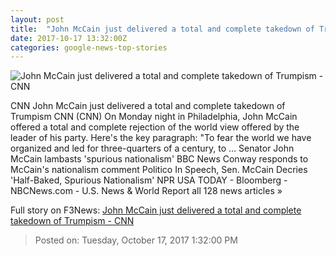 ```yaml
---
layout: post
title:  "John McCain just delivered a total and complete takedown of Trumpism - CNN"
date: 2017-10-17 13:32:00Z
categories: google-news-top-stories
---
```


![John McCain just delivered a total and complete takedown of Trumpism - CNN](http://cdn.cnn.com/cnnnext/dam/assets/171017094724-01-john-mccain-liberty-medal-super-tease.jpg)

CNN John McCain just delivered a total and complete takedown of Trumpism CNN (CNN) On Monday night in Philadelphia, John McCain offered a total and complete rejection of the world view offered by the leader of his party. Here's the key paragraph: "To fear the world we have organized and led for three-quarters of a century, to ... Senator John McCain lambasts 'spurious nationalism' BBC News Conway responds to McCain's nationalism comment Politico In Speech, Sen. McCain Decries 'Half-Baked, Spurious Nationalism' NPR USA TODAY - Bloomberg - NBCNews.com - U.S. News & World Report all 128 news articles »


Full story on F3News: [John McCain just delivered a total and complete takedown of Trumpism - CNN](http://www.f3nws.com/n/QUvFAH)

> Posted on: Tuesday, October 17, 2017 1:32:00 PM
